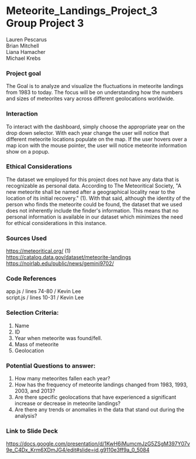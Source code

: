 # Meteorite_Landings_Project_3 Group Project 3
Lauren Pescarus  
Brian Mitchell  
Liana Hamacher  
Michael Krebs    


### Project goal   
The Goal is to analyze and visualize the fluctuations in meteorite landings from 1983 to today. The focus will be on understanding how the numbers and sizes of meteorites vary across different geolocations worldwide.  

### Interaction    
To interact with the dashboard, simply choose the appropriate year on the drop down selector. With each year change the user will notice that different meteorite locations populate on the map. If the user hovers over a map icon with the mouse pointer, the user will notice meteorite information show on a popup.  

### Ethical Considerations  
The dataset we employed for this project does not have any data that is recognizable as personal data. According to The Meteoritical Society, "A new meteorite shall be named after a geographical locality near to the location of its initial recovery." (1). With that said, although the identity of the person who finds the meteorite could be found, the dataset that we used does not inherently include the finder's information. This means that no personal information is available in our dataset which minimizes the need for ethical considerations in this instance.  

### Sources Used  
https://meteoritical.org/ (1)  
https://catalog.data.gov/dataset/meteorite-landings  
https://noirlab.edu/public/news/gemini9702/  

### Code References  
app.js / lines 74-80 / Kevin Lee  
script.js / lines 10-31 / Kevin Lee  

### Selection Criteria:  
1.	Name
2.	ID
3.	Year when meteorite was found/fell.
4.	Mass of meteorite
5.	Geolocation

### Potential Questions to answer:  
1.	How many meteorites fallen each year?
2.	How has the frequency of meteorite landings changed from 1983, 1993, 2003, and 2013?
3.	Are there specific geolocations that have experienced a significant increase or decrease in meteorite landings?
4.	Are there any trends or anomalies in the data that stand out during the analysis?

### Link to Slide Deck
https://docs.google.com/presentation/d/1KwH6iMumcmJzG5ZSgM397Y07v9e_C4Dx_Krm6XDmJG4/edit#slide=id.g9110e3ff9a_0_5084
 

